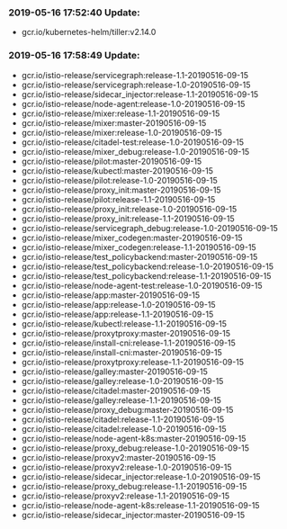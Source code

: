 ### 2019-05-16 17:52:40 Update:

- gcr.io/kubernetes-helm/tiller:v2.14.0
### 2019-05-16 17:58:49 Update:

- gcr.io/istio-release/servicegraph:release-1.1-20190516-09-15
- gcr.io/istio-release/servicegraph:release-1.0-20190516-09-15
- gcr.io/istio-release/sidecar_injector:release-1.1-20190516-09-15
- gcr.io/istio-release/node-agent:release-1.0-20190516-09-15
- gcr.io/istio-release/mixer:release-1.1-20190516-09-15
- gcr.io/istio-release/mixer:master-20190516-09-15
- gcr.io/istio-release/mixer:release-1.0-20190516-09-15
- gcr.io/istio-release/citadel-test:release-1.0-20190516-09-15
- gcr.io/istio-release/mixer_debug:release-1.0-20190516-09-15
- gcr.io/istio-release/pilot:master-20190516-09-15
- gcr.io/istio-release/kubectl:master-20190516-09-15
- gcr.io/istio-release/pilot:release-1.0-20190516-09-15
- gcr.io/istio-release/proxy_init:master-20190516-09-15
- gcr.io/istio-release/pilot:release-1.1-20190516-09-15
- gcr.io/istio-release/proxy_init:release-1.0-20190516-09-15
- gcr.io/istio-release/proxy_init:release-1.1-20190516-09-15
- gcr.io/istio-release/servicegraph_debug:release-1.0-20190516-09-15
- gcr.io/istio-release/mixer_codegen:master-20190516-09-15
- gcr.io/istio-release/mixer_codegen:release-1.1-20190516-09-15
- gcr.io/istio-release/test_policybackend:master-20190516-09-15
- gcr.io/istio-release/test_policybackend:release-1.0-20190516-09-15
- gcr.io/istio-release/test_policybackend:release-1.1-20190516-09-15
- gcr.io/istio-release/node-agent-test:release-1.0-20190516-09-15
- gcr.io/istio-release/app:master-20190516-09-15
- gcr.io/istio-release/app:release-1.0-20190516-09-15
- gcr.io/istio-release/app:release-1.1-20190516-09-15
- gcr.io/istio-release/kubectl:release-1.1-20190516-09-15
- gcr.io/istio-release/proxytproxy:master-20190516-09-15
- gcr.io/istio-release/install-cni:release-1.1-20190516-09-15
- gcr.io/istio-release/install-cni:master-20190516-09-15
- gcr.io/istio-release/proxytproxy:release-1.1-20190516-09-15
- gcr.io/istio-release/galley:master-20190516-09-15
- gcr.io/istio-release/galley:release-1.0-20190516-09-15
- gcr.io/istio-release/citadel:master-20190516-09-15
- gcr.io/istio-release/galley:release-1.1-20190516-09-15
- gcr.io/istio-release/proxy_debug:master-20190516-09-15
- gcr.io/istio-release/citadel:release-1.1-20190516-09-15
- gcr.io/istio-release/citadel:release-1.0-20190516-09-15
- gcr.io/istio-release/node-agent-k8s:master-20190516-09-15
- gcr.io/istio-release/proxy_debug:release-1.0-20190516-09-15
- gcr.io/istio-release/proxyv2:master-20190516-09-15
- gcr.io/istio-release/proxyv2:release-1.0-20190516-09-15
- gcr.io/istio-release/sidecar_injector:release-1.0-20190516-09-15
- gcr.io/istio-release/proxy_debug:release-1.1-20190516-09-15
- gcr.io/istio-release/proxyv2:release-1.1-20190516-09-15
- gcr.io/istio-release/node-agent-k8s:release-1.1-20190516-09-15
- gcr.io/istio-release/sidecar_injector:master-20190516-09-15
